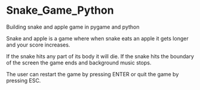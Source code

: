 # Snake_Game_Python


Building snake and apple game in pygame and python

Snake and apple is a  game where when snake eats an apple it gets longer and your score increases. 

If the snake hits any part of its body it will die.
If the snake hits the boundary of the screen the game ends and background music stops. 

The user can restart the game by pressing ENTER or quit the game by pressing ESC.
